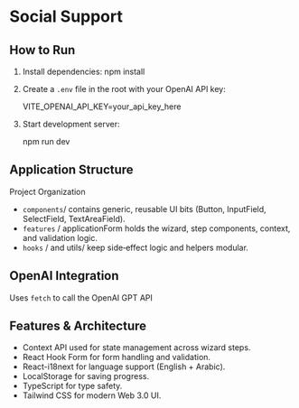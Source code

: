 # Social Support

## How to Run

1. Install dependencies:
   npm install

2. Create a `.env` file in the root with your OpenAI API key:

   VITE_OPENAI_API_KEY=your_api_key_here
   
3. Start development server:

   npm run dev
   

## Application Structure

Project Organization

   -  `components`/ contains generic, reusable UI bits (Button, InputField, SelectField, TextAreaField).
   - `features` / applicationForm holds the wizard, step components, context, and validation logic.
   - `hooks` / and utils/ keep side‐effect logic and helpers modular.

## OpenAI Integration

Uses `fetch` to call the OpenAI GPT API

## Features & Architecture

- Context API used for state management across wizard steps.
- React Hook Form for form handling and validation.
- React-i18next for language support (English + Arabic).
- LocalStorage for saving progress.
- TypeScript for type safety.
- Tailwind CSS for modern Web 3.0 UI.
